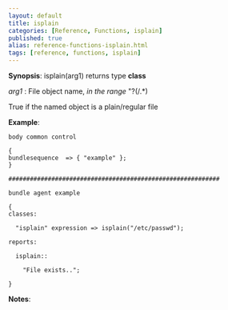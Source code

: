 ```yaml
---
layout: default
title: isplain
categories: [Reference, Functions, isplain]
published: true
alias: reference-functions-isplain.html
tags: [reference, functions, isplain]
---
```




**Synopsis**: isplain(arg1) returns type **class**

  
 *arg1* : File object name, *in the range* "?(/.\*)   

True if the named object is a plain/regular file

**Example**:  
   

```cf3
body common control

{
bundlesequence  => { "example" };
}

###########################################################

bundle agent example

{     
classes:

  "isplain" expression => isplain("/etc/passwd");

reports:

  isplain::

    "File exists..";

}
```

**Notes**:  
   
